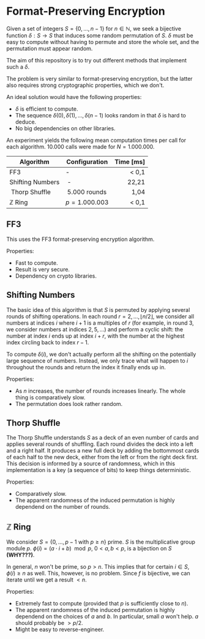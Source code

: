 # Format-Preserving Encryption

Given a set of integers $S = \{0, \ldots, n-1\}$ for $n \in \mathbb{N}$, we seek a bijective function $\delta: S \to S$ that induces some random permutation of $S$. $\delta$ must be easy to compute without having to permute and store the whole set, and the permutation must appear random.

The aim of this repository is to try out different methods that implement such a $\delta$.

The problem is very similar to format-preserving encryption, but the latter also requires strong cryptographic properties, which we don't.

An ideal solution would have the following properties:

* $\delta$ is efficient to compute.
* The sequence $\delta(0), \delta(1), \ldots, \delta(n-1)$ looks random in that $\delta$ is hard to deduce.
* No big dependencies on other libraries.

An experiment yields the following mean computation times per call for each algorithm. 10.000 calls were made for $N = 1.000.000$.

| Algorithm         | Configuration | Time [ms] |
|-------------------|---------------|----------:|
| FF3               | -             |     < 0,1 |
| Shifting Numbers  | -             |     22,21 |
| Thorp Shuffle     | 5.000 rounds  |      1,04 |
| $\mathbb{Z}$ Ring | $p=1.000.003$ |     < 0,1 |


## FF3

This uses the FF3 format-preserving encryption algorithm.

Properties:

* Fast to compute.
* Result is very secure.
* Dependency on crypto libraries.


## Shifting Numbers

The basic idea of this algorithm is that $S$ is permuted by applying several rounds of shifting operations. In each round $r = 2, \ldots, \lfloor n/2 \rfloor$, we consider all numbers at indices $i$ where $i+1$ is a multiples of $r$ (for example, in round $3$, we consider numbers at indices $2, 5, \ldots$) and perform a cyclic shift: the number at index $i$ ends up at index $i + r$, with the number at the highest index circling back to index $r-1$.

To compute $\delta(i)$, we don't actually perform all the shifting on the potentially large sequence of numbers. Instead, we only trace what will happen to $i$ throughout the rounds and return the index it finally ends up in.

Properties:

* As $n$ increases, the number of rounds increases linearly. The whole thing is comparatively slow.
* The permutation does look rather random.


## Thorp Shuffle

The Thorp Shuffle understands $S$ as a deck of an even number of cards and applies several rounds of shuffling. Each round divides the deck into a left and a right half. It produces a new full deck by adding the bottommost cards of each half to the new deck, either from the left or from the right deck first. This decision is informed by a source of randomness, which in this implementation is a key (a sequence of bits) to keep things deterministic.

Properties:

* Comparatively slow.
* The apparent randomness of the induced permutation is highly dependend on the number of rounds.


## $\mathbb{Z}$ Ring

We consider $S = \{0, \ldots, p-1$ with $p \geq n\}$ prime. $S$ is the multiplicative group module $p$. $\phi(i) = (a \cdot i + b) \mod p$, $0 < a,b < p$, is a bijection on $S$ **(WHY???)**.

In general, $n$ won't be prime, so $p > n$. This implies that for certain $i \in S$, $\phi(i) \geq n$ as well. This, however, is no problem. Since $f$ is bijective, we can iterate until we get a result $< n$.

Properties:

* Extremely fast to compute (provided that $p$ is sufficiently close to $n$).
* The apparent randomness of the induced permutation is highly dependend on the choices of $a$ and $b$. In particular, small $a$ won't help. $a$ should probably be $> p/2$.
* Might be easy to reverse-engineer.
